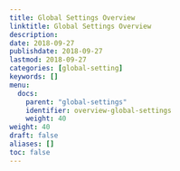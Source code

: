 ```yaml
---
title: Global Settings Overview
linktitle: Global Settings Overview
description:
date: 2018-09-27
publishdate: 2018-09-27
lastmod: 2018-09-27
categories: [global-setting]
keywords: []
menu:
  docs:
    parent: "global-settings"
    identifier: overview-global-settings
    weight: 40
weight: 40
draft: false
aliases: []
toc: false
---
```


